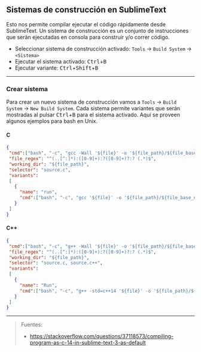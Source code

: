 ## Sistemas de construcción en SublimeText
Esto nos permite compilar ejecutar el código rápidamente desde SublimeText. Un sistema de construcción es un conjunto de instrucciones que serán ejecutadas en consola para construir y/o correr código.

- Seleccionar sistema de construcción activado: `Tools` -> `Build System` -> `<Sistema>`
- Ejecutar el sistema activado: <kbd>Ctrl</kbd>+<kbd>B</kbd>
- Ejecutar variante: <kbd>Ctrl</kbd>+<kbd>Shift</kbd>+<kbd>B</kbd>

_____________________________________

### Crear sistema
Para crear un nuevo sistema de construcción vamos a `Tools` -> `Build System` -> `New Build System`. Cada sistema permite variantes que serán mostradas al pulsar <kbd>Ctrl</kbd>+<kbd>B</kbd> para el sistema activado.
Aquí se proveen algunos ejemplos para bash en Unix.

#### C
```json
{
 "cmd":["bash", "-c", "gcc -Wall '${file}' -o '${file_path}/${file_base_name}'"],
 "file_regex": "^(..[^:]*):([0-9]+):?([0-9]+)?:? (.*)$",
 "working_dir": "${file_path}",
 "selector": "source.c",
 "variants":
 [
   {
     "name": "run",
     "cmd":["bash", "-c", "gcc '${file}' -o '${file_path}/${file_base_name}' && '${file_path}/${file_base_name}'"]
   }
 ]
}
```

#### C++
```json
{
 "cmd":["bash", "-c", "g++ -Wall '${file}' -o '${file_path}/${file_base_name}' && '${file_path}/${file_base_name}'"],
 "file_regex": "^(..[^:]*):([0-9]+):?([0-9]+)?:? (.*)$",
 "working_dir": "${file_path}",
 "selector": "source.c, source.c++",
 "variants":
 [
   {
     "name": "Run",
     "cmd":["bash", "-c", "g++ -std=c++14 '${file}' -o '${file_path}/${file_base_name}' && '${file_path}/${file_base_name}'"]
   }
 ]
}
```

_______________________________________

> Fuentes:
> - https://stackoverflow.com/questions/37118573/compiling-program-as-c-14-in-sublime-text-3-as-default